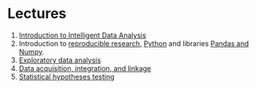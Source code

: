 # Lectures

1. [Introduction to Intelligent Data Analysis](01/01_intro.ipynb)
2. Introduction to [reproducible research](02/1_Reproducible_research.pptx), [Python](02/2_Introduction_to_Python.pptx) and libraries [Pandas and Numpy](02/3_Introduction_to_Pandas_and_Numpy.ipynb).
3. [Exploratory data analysis](03/03_exploratory-analysis.ipynb)
4. [Data acquisition, integration, and linkage](04/)
5. [Statistical hypotheses testing](05/05.ipynb)